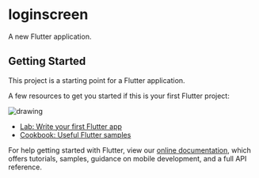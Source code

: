 # loginscreen

A new Flutter application.

## Getting Started

This project is a starting point for a Flutter application.

A few resources to get you started if this is your first Flutter project:

![drawing](https://user-images.githubusercontent.com/27687969/57206972-802be680-6fe7-11e9-8183-25422b61c55f.png)

- [Lab: Write your first Flutter app](https://flutter.io/docs/get-started/codelab)
- [Cookbook: Useful Flutter samples](https://flutter.io/docs/cookbook)

For help getting started with Flutter, view our 
[online documentation](https://flutter.io/docs), which offers tutorials, 
samples, guidance on mobile development, and a full API reference.
